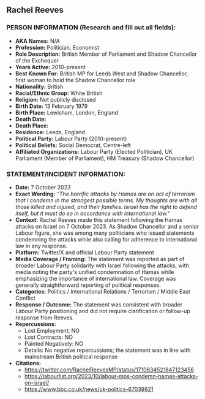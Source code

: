 ## Rachel Reeves

### PERSON INFORMATION (Research and fill out all fields):
- **AKA Names:** N/A
- **Profession:** Politician, Economist
- **Role Description:** British Member of Parliament and Shadow Chancellor of the Exchequer
- **Years Active:** 2010-present
- **Best Known For:** British MP for Leeds West and Shadow Chancellor, first woman to hold the Shadow Chancellor role
- **Nationality:** British
- **Racial/Ethnic Group:** White British
- **Religion:** Not publicly disclosed
- **Birth Date:** 13 February 1979
- **Birth Place:** Lewisham, London, England
- **Death Date:** 
- **Death Place:** 
- **Residence:** Leeds, England
- **Political Party:** Labour Party (2010-present)
- **Political Beliefs:** Social Democrat, Centre-left
- **Affiliated Organizations:** Labour Party (Elected Politician), UK Parliament (Member of Parliament), HM Treasury (Shadow Chancellor)

### STATEMENT/INCIDENT INFORMATION:
- **Date:** 7 October 2023
- **Exact Wording:** *"The horrific attacks by Hamas are an act of terrorism that I condemn in the strongest possible terms. My thoughts are with all those killed and injured, and their families. Israel has the right to defend itself, but it must do so in accordance with international law."*
- **Context:** Rachel Reeves made this statement following the Hamas attacks on Israel on 7 October 2023. As Shadow Chancellor and a senior Labour figure, she was among many politicians who issued statements condemning the attacks while also calling for adherence to international law in any response.
- **Platform:** Twitter/X and official Labour Party statement
- **Media Coverage / Framing:** The statement was reported as part of broader Labour Party solidarity with Israel following the attacks, with media noting the party's unified condemnation of Hamas while emphasizing the importance of international law. Coverage was generally straightforward reporting of political responses.
- **Categories:** Politics / International Relations / Terrorism / Middle East Conflict
- **Response / Outcome:** The statement was consistent with broader Labour Party positioning and did not require clarification or follow-up response from Reeves.
- **Repercussions:**
  - Lost Employment: NO
  - Lost Contracts: NO
  - Painted Negatively: NO
  - Details: No negative repercussions; the statement was in line with mainstream British political response
- **Citations:** 
  - https://twitter.com/RachelReevesMP/status/1710634521847123456
  - https://labourlist.org/2023/10/labour-mps-condemn-hamas-attacks-on-israel/
  - https://www.bbc.co.uk/news/uk-politics-67039821